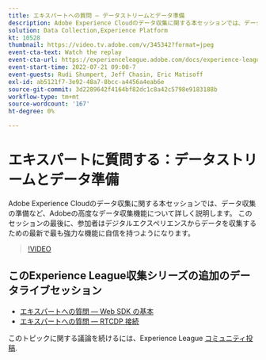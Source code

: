 ```yaml
---
title: エキスパートへの質問 — データストリームとデータ準備
description: Adobe Experience Cloudのデータ収集に関する本セッションでは、データ収集の準備など、Adobeの高度なデータ収集機能について詳しく説明します。 このセッションの最後に、参加者はデジタルエクスペリエンスからデータを収集するための最新で最も強力な機能に自信を持つようになります。
solution: Data Collection,Experience Platform
kt: 10528
thumbnail: https://video.tv.adobe.com/v/345342?format=jpeg
event-cta-text: Watch the replay
event-cta-url: https://experienceleague.adobe.com/docs/experience-league-live-events/events/episodes/exl-live-episode-07-21-22.html?lang=en
event-start-time: 2022-07-21 09:00-7
event-guests: Rudi Shumpert, Jeff Chasin, Eric Matisoff
exl-id: ab5121f7-3e92-48a7-8bcc-a4456a4eab6e
source-git-commit: 3d2289642f4164bf82dc1c8a42c5798e9183188b
workflow-type: tm+mt
source-wordcount: '167'
ht-degree: 0%

---
```


# エキスパートに質問する：データストリームとデータ準備

Adobe Experience Cloudのデータ収集に関する本セッションでは、データ収集の準備など、Adobeの高度なデータ収集機能について詳しく説明します。 このセッションの最後に、参加者はデジタルエクスペリエンスからデータを収集するための最新で最も強力な機能に自信を持つようになります。

>[!VIDEO](https://video.tv.adobe.com/v/345342/?quality=12&learn=on)

## このExperience League収集シリーズの追加のデータライブセッション

* [エキスパートへの質問 — Web SDK の基本](exl-live-episode-05-26-22.md)
* [エキスパートへの質問 — RTCDP 接続](exl-live-episode-06-23-22.md)

このトピックに関する議論を続けるには、Experience League [コミュニティ投稿](https://experienceleaguecommunities.adobe.com/t5/adobe-experience-platform/aep-community-qna-coffee-break-7-21-22-10-30am-pt-adobe/td-p/461503).
